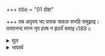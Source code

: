 +++
title = "01 दोहा"

+++
तब अदृस्य भए पावक सकल सभहि समुझाइ।  
परमानन्द मगन नृप हरष न हृदयँ समाइ॥189॥  

<details><summary>मूल</summary>

तब अदृस्य भए पावक सकल सभहि समुझाइ।  
परमानन्द मगन नृप हरष न हृदयँ समाइ॥189॥  
</details>

<details><summary>भावार्थ</summary>

तदनन्तर अग्निदेव सारी सभा को समझाकर अन्तर्धान हो गए। राजा परमानन्द में मग्न हो गए, उनके हृदय में हर्ष समाता न था॥189॥  
</details>



